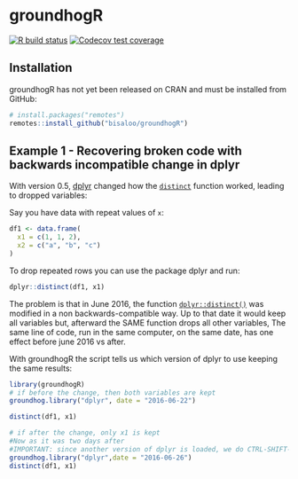 
<!-- README.md is generated from README.Rmd. Please edit that file -->

# groundhogR

<!-- badges: start -->

[![R build
status](https://github.com/groundhogR/groundhogR/workflows/R-CMD-check/badge.svg)](https://github.com/groundhogR/groundhogR/actions)
[![Codecov test
coverage](https://codecov.io/gh/groundhogR/groundhogR/branch/master/graph/badge.svg)](https://codecov.io/gh/groundhogR/groundhogR?branch=master)
<!-- badges: end -->

## Installation

groundhogR has not yet been released on CRAN and must be installed from
GitHub:

``` r
# install.packages("remotes")
remotes::install_github("bisaloo/groundhogR")
```

## Example 1 - Recovering broken code with backwards incompatible change in dplyr

With version 0.5, [dplyr](https://dplyr.tidyverse.org/) changed how the
[`distinct`](https://dplyr.tidyverse.org/reference/distinct.html)
function worked, leading to dropped variables:

Say you have data with repeat values of `x`:

``` r
df1 <- data.frame(
  x1 = c(1, 1, 2),
  x2 = c("a", "b", "c")
)
```

To drop repeated rows you can use the package dplyr and run:

``` r
dplyr::distinct(df1, x1) 
```

The problem is that in June 2016, the function
[`dplyr::distinct()`](https://dplyr.tidyverse.org/reference/distinct.html)
was modified in a non backwards-compatible way. Up to that date it would
keep all variables but, afterward the SAME function drops all other
variables, The same line of code, run in the same computer, on the same
date, has one effect before june 2016 vs after.

With groundhogR the script tells us which version of dplyr to use
keeping the same results:

``` r
library(groundhogR)
# if before the change, then both variables are kept
groundhog.library("dplyr", date = "2016-06-22")
```

``` r
distinct(df1, x1) 
```

``` r
# if after the change, only x1 is kept
#Now as it was two days after 
#IMPORTANT: since another version of dplyr is loaded, we do CTRL-SHIFT-F10 to restart the R Session and load the newer version
groundhog.library("dplyr",date = "2016-06-26")
distinct(df1, x1) 
```
